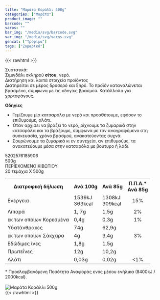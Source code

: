 ```yaml
---
title: "Μαράτα Κοράλλι 500g"
categories: ["Μαράτα"]
product_image: ""
barcode: ""
varos: ""
bar_img: "/media/svg/barcode.svg"
var_img: "/media/svg/varos.svg"
gencat: ["Τρόφιμα"]
tags: ["Ζυμαρικά"]
---
```

{{< rawhtml >}}

<div class="sload295"><div class="product"><div id="sistatika">Συστατικά:</div><div class="alltext">Σιμιγδάλι σκληρού <b>σίτου</b>, νερό.</div><div id="loipa">Διατήρηση και λοιπά στοιχεία προϊόντος</div><div class="alltext">Διατnρείται σε μέρος δροσερό και ξnρό. Το προϊόν καταναλώνεται βρασμένο, σύμφωνα με τις οδnγίες βρασμού. Κατάλλnλο για χορτοφάγους.<p></p><div class="pzim"><strong>Οδηγίες</strong><br><ul><li>Γεμίζουμε μία κατσαρόλα με νερό και προσθέτουμε, εφόσον το επιθυμούμε, αλάτι.</li><li>Όταν αρχίσει να βράζει το νερό, ρίχνουμε τα ζυμαρικά στην κατσαρόλα και τα βράζουμε, σύμφωνα με τον αναγραφόμενο στη συσκευασία, χρόνο βρασμού, ανακατεύοντας συχνά.</li><li>Σουρώνουμε τα ζυμαρικά κι εν συνεχεία, αν επιθυμούμε, τα ανακατεύουμε μέσα στην κατσαρόλα με βούτυρο ή λάδι.</li></ul></div></div><div id="barcode"><div id="barimage1"></div><span id="bartext">5202576185906</span></div><div id="varos"><div id="varosimage1"></div><span id="varostext">500g</span></div><div id="kivotio">ΠΕΡΙΕΧΟΜΕΝΟ ΚΙΒΩΤΙΟΥ:<br>20 τεμάχια Χ 500g</div><div class="tabout"><table id="diatable"><tbody><tr><th>Διατροφική δήλωση</th><th>Ανά 100g</th><th>Ανά 85g</th><th>Π.Π.Α.*<br>Ανά 85g</th></tr><tr><td class="texr2">Ενέργεια</td><td class="texr">1539kJ<br>363kcal</td><td class="texr">1308kJ<br>309kcal</td><td class="texr" style="text-align:center">15%</td></tr><tr><td class="texr2">Λιπαρά</td><td class="texr">1, 7g</td><td class="texr">1,5g</td><td class="texr" style="text-align:center">2%</td></tr><tr><td class="gray">εκ των οποίων Κορεσµένα</td><td class="gray2">0,4g</td><td class="gray2">0,3g</td><td class="gray2" style="text-align:center">1%</td></tr><tr><td class="texr2">Yδατάνθρακες</td><td class="texr">74g</td><td class="texr">62,9g</td><td class="texr" style="text-align:center"></td></tr><tr><td class="gray">εκ των οποίων Σάκχαρα</td><td class="gray2">4g</td><td class="gray2">3,4g</td><td class="gray2" style="text-align:center">3%</td></tr><tr><td class="texr2">Eδώδιμες ίνες</td><td class="texr">1,8g</td><td class="texr">1,5g</td><td class="texr" style="text-align:center"></td></tr><tr><td class="texr2">Πρωτεΐνες</td><td class="texr">12g</td><td class="texr">10,2g</td><td class="texr" style="text-align:center"></td></tr><tr><td class="texr2">Αλάτι</td><td class="texr">0,03g</td><td class="texr">0,02g</td><td class="texr" style="text-align:center">&lt;1%</td></tr></tbody></table></div><div class="alltext">* Προσλαμβανόμενη Ποσότητα Αναφοράς ενός μέσου ενήλικα (8400kJ / 2000kcal).</div><br><div class="pimg"><img alt="Μαράτα Κοράλλι 500g" title="Μαράτα Κοράλλι 500g" src="/media/images/marata-korali-500g.jpg"></div></div></div>
{{< /rawhtml >}}


